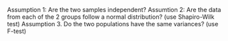 Assumption 1: Are the two samples independent?
Assumtion 2: Are the data from each of the 2 groups follow a normal distribution? (use Shapiro-Wilk test)
Assumption 3. Do the two populations have the same variances? (use F-test)

